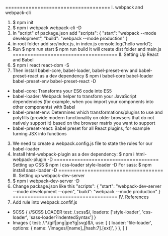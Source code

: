 ====================================
I. webpack and webpack-cli
1. $ npm init
2. $ npm i webpack webpack-cli -D
3. In "script" of package.json add
"scripts": {
    "start": "webpack --mode development",
    "build": "webpack --mode production"
}
4. in root folder add src/index.js, in index.js console.log('hello world');
5. Run
$ npm run start
$ npm run build
It will create dist folder and main.js
====================================
II. Setting Up React and Babel
1. $ npm i react react-dom -S
2. Then install babel-core, babel-loader, babel-preset-env and babel-preset-react as a dev dependency
$ npm i babel-core babel-loader babel-preset-env babel-preset-react -D
- babel-core: Transforms your ES6 code into ES5
- babel-loader: Webpack helper to transform your JavaScript dependencies (for example, when you import your components into other components) with Babel
- babel-preset-env: Determines which transformations/plugins to use and polyfills (provide modern functionality on older browsers that do not natively support it) based on the browser matrix you want to support
- babel-preset-react: Babel preset for all React plugins, for example turning JSX into functions
3. We need to create a webpack.config.js file to state the rules for our babel-loader
4. Install html-webpack-plugin as a dev dependency:
$ npm i html-webpack-plugin -D
====================================
Setting up CSS
$ npm i css-loader style-loader -D
For sass: $ npm install sass-loader -D
====================================
III. Setting up webpack-dev-server
1. $ npm i webpack-dev-server -D
2. Change package.json like this
"scripts": {
    "start": "webpack-dev-server --mode development --open",
    "build": "webpack --mode production"
}
====================================
IV. References
1. Add rule into webpack.confif.js
- SCSS
{
    //SCSS LOADER
    test: /\.scss$/,
    loaders: ['style-loader', 'css-loader', 'sass-loader?indentedSyntax']
}
- Images
{
    test: /.*\.(gif|png|jpe?g|svg)$/i,
    use: [
        {
            loader: 'file-loader',
            options: {
                name: '/images/[name]_[hash:7].[ext]',
            }
        },
    ]
}